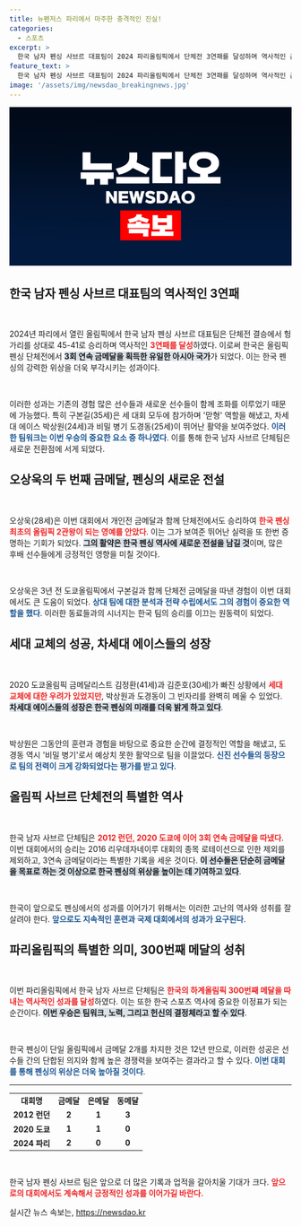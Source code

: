 ```yaml
---
title: 뉴펜저스 파리에서 마주한 충격적인 진실!
categories:
  - 스포츠
excerpt: >
  한국 남자 펜싱 사브르 대표팀이 2024 파리올림픽에서 단체전 3연패를 달성하며 역사적인 금메달을 획득했다. 오상욱은 한국 최초의 2관왕에 오른 가운데, 구본길과 차세대 에이스 박상원, 도경동이 완벽한 팀워크로 세대교체를 이뤄냈다.
feature_text: >
  한국 남자 펜싱 사브르 대표팀이 2024 파리올림픽에서 단체전 3연패를 달성하며 역사적인 금메달을 획득했다. 오상욱은 한국 최초의 2관왕에 오른 가운데, 구본길과 차세대 에이스 박상원, 도경동이 완벽한 팀워크로 세대교체를 이뤄냈다.
image: '/assets/img/newsdao_breakingnews.jpg'
---
```


<p><img src="/assets/img/newsdao_breakingnews.jpg" alt="bookingtag 속보" /></p>

<h2 data-ke-size="size26">한국 남자 펜싱 사브르 대표팀의 역사적인 3연패</h2>

<p data-ke-size="size16">&nbsp;</p>

<p>2024년 파리에서 열린 올림픽에서 한국 남자 펜싱 사브르 대표팀은 단체전 결승에서 헝가리를 상대로 45-41로 승리하며 역사적인 <b><span style="color: #ee2323;">3연패를 달성</span></b>하였다. 이로써 한국은 올림픽 펜싱 단체전에서 <b><span style="background-color: #21538527;">3회 연속 금메달을 획득한 유일한 아시아 국가</span></b>가 되었다. 이는 한국 펜싱의 강력한 위상을 더욱 부각시키는 성과이다. </p>

<p data-ke-size="size16">&nbsp;</p>

<p>이러한 성과는 기존의 경험 많은 선수들과 새로운 선수들이 함께 조화를 이루었기 때문에 가능했다. 특히 구본길(35세)은 세 대회 모두에 참가하며 '맏형' 역할을 해냈고, 차세대 에이스 박상원(24세)과 비밀 병기 도경동(25세)이 뛰어난 활약을 보여주었다. <b><span style="color: #1a5490;">이러한 팀워크는 이번 우승의 중요한 요소 중 하나였다</span></b>. 이를 통해 한국 남자 사브르 단체팀은 새로운 전환점에 서게 되었다.</p>

<h2 data-ke-size="size26">오상욱의 두 번째 금메달, 펜싱의 새로운 전설</h2>

<p data-ke-size="size16">&nbsp;</p>

<p>오상욱(28세)은 이번 대회에서 개인전 금메달과 함께 단체전에서도 승리하여 <b><span style="color: #ee2323;">한국 펜싱 최초의 올림픽 2관왕이 되는 영예를 안았다</span></b>. 이는 그가 보여준 뛰어난 실력을 또 한번 증명하는 기회가 되었다. <b><span style="background-color: #21538527;">그의 활약은 한국 펜싱 역사에 새로운 전설을 남길 것</span></b>이며, 많은 후배 선수들에게 긍정적인 영향을 미칠 것이다. </p>

<p data-ke-size="size16">&nbsp;</p>

<p>오상욱은 3년 전 도쿄올림픽에서 구본길과 함께 단체전 금메달을 따낸 경험이 이번 대회에서도 큰 도움이 되었다. <b><span style="color: #1a5490;">상대 팀에 대한 분석과 전략 수립에서도 그의 경험이 중요한 역할을 했다</span></b>. 이러한 동료들과의 시너지는 한국 팀의 승리를 이끄는 원동력이 되었다.</p>

<h2 data-ke-size="size26">세대 교체의 성공, 차세대 에이스들의 성장</h2>

<p data-ke-size="size16">&nbsp;</p>

<p>2020 도쿄올림픽 금메달리스트 김정환(41세)과 김준호(30세)가 빠진 상황에서 <b><span style="color: #ee2323;">세대 교체에 대한 우려가 있었지만</span></b>, 박상원과 도경동이 그 빈자리를 완벽히 메울 수 있었다. <b><span style="background-color: #21538527;">차세대 에이스들의 성장은 한국 펜싱의 미래를 더욱 밝게 하고 있다</span></b>. </p>

<p data-ke-size="size16">&nbsp;</p>

<p>박상원은 그동안의 훈련과 경험을 바탕으로 중요한 순간에 결정적인 역할을 해냈고, 도경동 역시 '비밀 병기'로서 예상치 못한 활약으로 팀을 이끌었다. <b><span style="color: #1a5490;">신진 선수들의 등장으로 팀의 전력이 크게 강화되었다는 평가를 받고 있다</span></b>.</p>

<h2 data-ke-size="size26">올림픽 사브르 단체전의 특별한 역사</h2>

<p data-ke-size="size16">&nbsp;</p>

<p>한국 남자 사브르 단체팀은 <b><span style="color: #ee2323;">2012 런던, 2020 도쿄에 이어 3회 연속 금메달을 따냈다</span></b>. 이번 대회에서의 승리는 2016 리우데자네이루 대회의 종목 로테이션으로 인한 제외를 제외하고, 3연속 금메달이라는 특별한 기록을 세운 것이다. <b><span style="background-color: #21538527;">이 선수들은 단순히 금메달을 목표로 하는 것 이상으로 한국 펜싱의 위상을 높이는 데 기여하고 있다</span></b>.</p>

<p data-ke-size="size16">&nbsp;</p>

<p>한국이 앞으로도 펜싱에서의 성과를 이어가기 위해서는 이러한 고난의 역사와 성취를 잘 살려야 한다. <b><span style="color: #1a5490;">앞으로도 지속적인 훈련과 국제 대회에서의 성과가 요구된다</span></b>.</p>

<h2 data-ke-size="size26">파리올림픽의 특별한 의미, 300번째 메달의 성취</h2>

<p data-ke-size="size16">&nbsp;</p>

<p>이번 파리올림픽에서 한국 남자 사브르 단체팀은 <b><span style="color: #ee2323;">한국의 하계올림픽 300번째 메달을 따내는 역사적인 성과를 달성</span></b>하였다. 이는 또한 한국 스포츠 역사에 중요한 이정표가 되는 순간이다. <b><span style="background-color: #21538527;">이번 우승은 팀워크, 노력, 그리고 헌신의 결정체라고 할 수 있다</span></b>.</p>

<p data-ke-size="size16">&nbsp;</p>

<p>한국 펜싱이 단일 올림픽에서 금메달 2개를 차지한 것은 12년 만으로, 이러한 성공은 선수들 간의 단합된 의지와 함께 높은 경쟁력을 보여주는 결과라고 할 수 있다. <b><span style="color: #1a5490;">이번 대회를 통해 펜싱의 위상은 더욱 높아질 것이다</span></b>.</p>

<hr>

<table style="width: 100%; border-collapse: collapse;">
<tr>
<td style="text-align: center; height: 17px;"><b>대회명</b></td>
<td style="text-align: center; height: 17px;"><b>금메달</b></td>
<td style="text-align: center; height: 17px;"><b>은메달</b></td>
<td style="text-align: center; height: 17px;"><b>동메달</b></td>
</tr>
<tr>
<td style="text-align: center; height: 17px;"><b>2012 런던</b></td>
<td style="text-align: center; height: 17px;"><b>2</b></td>
<td style="text-align: center; height: 17px;"><b>1</b></td>
<td style="text-align: center; height: 17px;"><b>3</b></td>
</tr>
<tr>
<td style="text-align: center; height: 17px;"><b>2020 도쿄</b></td>
<td style="text-align: center; height: 17px;"><b>1</b></td>
<td style="text-align: center; height: 17px;"><b>1</b></td>
<td style="text-align: center; height: 17px;"><b>0</b></td>
</tr>
<tr>
<td style="text-align: center; height: 17px;"><b>2024 파리</b></td>
<td style="text-align: center; height: 17px;"><b>2</b></td>
<td style="text-align: center; height: 17px;"><b>0</b></td>
<td style="text-align: center; height: 17px;"><b>0</b></td>
</tr>
</table>

<p data-ke-size="size16">&nbsp;</p>

<p>한국 남자 펜싱 사브르 팀은 앞으로 더 많은 기록과 업적을 갈아치울 기대가 크다. <b><span style="color: #ee2323;">앞으로의 대회에서도 계속해서 긍정적인 성과를 이어가길 바란다.</span></b></p>
실시간 뉴스 속보는, <a href="https://newsdao.kr" rel="dofollow">https://newsdao.kr</a>


